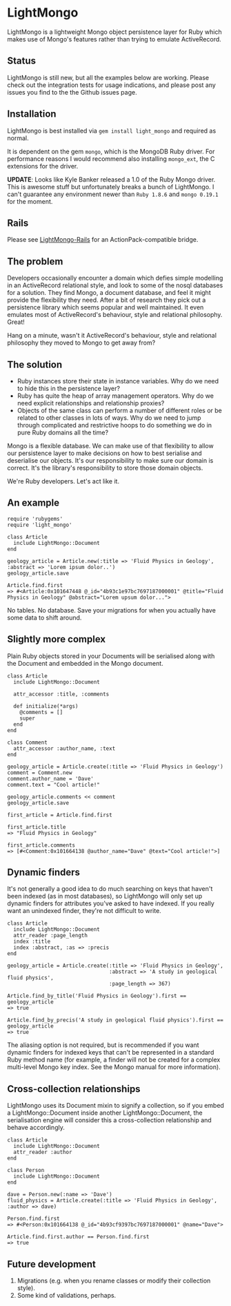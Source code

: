 LightMongo
==========
LightMongo is a lightweight Mongo object persistence layer for Ruby which makes use of Mongo's features rather than trying to emulate ActiveRecord.

Status
-----------------
LightMongo is still new, but all the examples below are working.  Please check out the integration tests for usage indications, and please post any issues you find to the the Github issues page.

Installation
------------
LightMongo is best installed via `gem install light_mongo` and required as normal.

It is dependent on the gem `mongo`, which is the MongoDB Ruby driver.
For performance reasons I would recommend also installing `mongo_ext`, the C extensions for the driver.

__UPDATE__: Looks like Kyle Banker released a 1.0 of the Ruby Mongo driver.  This is awesome stuff but unfortunately breaks a bunch of LightMongo.  I can't guarantee any environment newer than `Ruby 1.8.6` and `mongo 0.19.1` for the moment.

Rails
-----
Please see [LightMongo-Rails][lm_rails] for an ActionPack-compatible bridge.

The problem
-----------
Developers occasionally encounter a domain which defies simple modelling in an ActiveRecord relational style, and look to some of the nosql databases for a solution.  They find Mongo, a document database, and feel it might provide the flexibility they need.  After a bit of research they pick out a persistence library which seems popular and well maintained.  It even emulates most of ActiveRecord's behaviour, style and relational philosophy.  Great!

Hang on a minute, wasn't it ActiveRecord's behaviour, style and relational philosophy they moved to Mongo to get away from?

The solution
------------
+ Ruby instances store their state in instance variables.  Why do we need to hide this in the persistence layer?
+ Ruby has quite the heap of array management operators.  Why do we need explicit relationships and relationship proxies?
+ Objects of the same class can perform a number of different roles or be related to other classes in lots of ways.  Why do we need to jump through complicated and restrictive hoops to do something we do in pure Ruby domains all the time?

Mongo is a flexible database.  We can make use of that flexibility to allow our persistence layer to make decisions on how to best serialise and deserialise our objects.  It's our responsibility to make sure our domain is correct.  It's the library's responsibility to store those domain objects.

We're Ruby developers.  Let's act like it.

An example
----------
    require 'rubygems'
    require 'light_mongo'
    
    class Article
      include LightMongo::Document
    end
    
    geology_article = Article.new(:title => 'Fluid Physics in Geology', :abstract => 'Lorem ipsum dolor..')
    geology_article.save
    
    Article.find.first
    => #<Article:0x101647448 @_id="4b93c1e97bc7697187000001" @title="Fluid Physics in Geology" @abstract="Lorem upsum dolor...">

No tables.  No database.  Save your migrations for when you actually have some data to shift around.
    
Slightly more complex
---------------------
Plain Ruby objects stored in your Documents will be serialised along with the Document and embedded in the Mongo document.

    class Article
      include LightMongo::Document
      
      attr_accessor :title, :comments
      
      def initialize(*args)
        @comments = []
        super
      end
    end
    
    class Comment
      attr_accessor :author_name, :text
    end
    
    geology_article = Article.create(:title => 'Fluid Physics in Geology')
    comment = Comment.new
    comment.author_name = 'Dave'
    comment.text = "Cool article!"
    
    geology_article.comments << comment
    geology_article.save
    
    first_article = Article.find.first
    
    first_article.title
    => "Fluid Physics in Geology"
    
    first_article.comments
    => [#<Comment:0x101664138 @author_name="Dave" @text="Cool article!">]

Dynamic finders
---------------
It's not generally a good idea to do much searching on keys that haven't been indexed (as in most databases), so LightMongo will only set up dynamic finders for attributes you've asked to have indexed.  If you really want an unindexed finder, they're not difficult to write.

    class Article
      include LightMongo::Document
      attr_reader :page_length
      index :title
      index :abstract, :as => :precis
    end

    geology_article = Article.create(:title => 'Fluid Physics in Geology',
                                     :abstract => 'A study in geological fluid physics',
                                     :page_length => 367)
    
    Article.find_by_title('Fluid Physics in Geology').first == geology_article
    => true
    
    Article.find_by_precis('A study in geological fluid physics').first == geology_article
    => true
    
The aliasing option is not required, but is recommended if you want dynamic finders for indexed keys that can't be represented in a standard Ruby method name (for example, a finder will not be created for a complex multi-level Mongo key index.  See the Mongo manual for more information).

Cross-collection relationships
------------------------------
LightMongo uses its Document mixin to signify a collection, so if you embed a LightMongo::Document inside another LightMongo::Document, the serialisation engine will consider this a cross-collection relationship and behave accordingly.

    class Article
      include LightMongo::Document
      attr_reader :author
    end

    class Person
      include LightMongo::Document
    end
    
    dave = Person.new(:name => 'Dave')
    fluid_physics = Article.create(:title => 'Fluid Physics in Geology', :author => dave)
    
    Person.find.first
    => #<Person:0x101664138 @_id="4b93cf9397bc7697187000001" @name="Dave">
    
    Article.find.first.author == Person.find.first
    => true

Future development
------------------
1. Migrations (e.g. when you rename classes or modify their collection style).
2. Some kind of validations, perhaps.

[lm_rails]:http://github.com/elliotcm/light_mongo-rails




